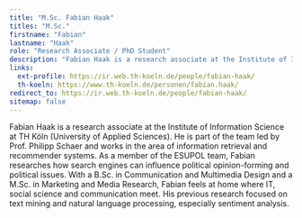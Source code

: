 ```yaml
---
title: "M.Sc. Fabian Haak"
titles: "M.Sc."
firstname: "Fabian"
lastname: "Haak"
role: "Research Associate / PhD Student"
description: "Fabian Haak is a research associate at the Institute of Information Science at TH Köln (University of Applied Sciences). He is part of the team led by Prof. Philipp Schaer and works in the area of information retrieval and recommender systems."
links:
  ext-profile: https://ir.web.th-koeln.de/people/fabian-haak/
  th-koeln: https://www.th-koeln.de/personen/fabian.haak/
redirect_to: https://ir.web.th-koeln.de/people/fabian-haak/
sitemap: false
---
```

Fabian Haak is a research associate at the Institute of Information Science at TH Köln (University of Applied Sciences). He is part of the team led by Prof. Philipp Schaer and works in the area of information retrieval and recommender systems.
As a member of the ESUPOL team, Fabian researches how search engines can influence political opinion-forming and political issues. With a B.Sc. in Communication and Multimedia Design and a M.Sc. in Marketing and Media Research, Fabian feels at home where IT, social science and communication meet. His previous research focused on text mining and natural language processing, especially sentiment analysis.